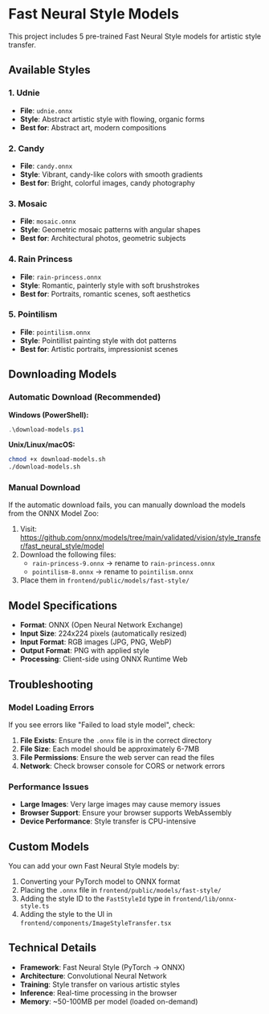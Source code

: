 # Fast Neural Style Models

This project includes 5 pre-trained Fast Neural Style models for artistic style transfer.

## Available Styles

### 1. **Udnie**

- **File**: `udnie.onnx`
- **Style**: Abstract artistic style with flowing, organic forms
- **Best for**: Abstract art, modern compositions

### 2. **Candy**

- **File**: `candy.onnx`
- **Style**: Vibrant, candy-like colors with smooth gradients
- **Best for**: Bright, colorful images, candy photography

### 3. **Mosaic**

- **File**: `mosaic.onnx`
- **Style**: Geometric mosaic patterns with angular shapes
- **Best for**: Architectural photos, geometric subjects

### 4. **Rain Princess**

- **File**: `rain-princess.onnx`
- **Style**: Romantic, painterly style with soft brushstrokes
- **Best for**: Portraits, romantic scenes, soft aesthetics

### 5. **Pointilism**

- **File**: `pointilism.onnx`
- **Style**: Pointillist painting style with dot patterns
- **Best for**: Artistic portraits, impressionist scenes

## Downloading Models

### Automatic Download (Recommended)

**Windows (PowerShell):**

```powershell
.\download-models.ps1
```

**Unix/Linux/macOS:**

```bash
chmod +x download-models.sh
./download-models.sh
```

### Manual Download

If the automatic download fails, you can manually download the models from the ONNX Model Zoo:

1. Visit: https://github.com/onnx/models/tree/main/validated/vision/style_transfer/fast_neural_style/model
2. Download the following files:
   - `rain-princess-9.onnx` → rename to `rain-princess.onnx`
   - `pointilism-8.onnx` → rename to `pointilism.onnx`
3. Place them in `frontend/public/models/fast-style/`

## Model Specifications

- **Format**: ONNX (Open Neural Network Exchange)
- **Input Size**: 224x224 pixels (automatically resized)
- **Input Format**: RGB images (JPG, PNG, WebP)
- **Output Format**: PNG with applied style
- **Processing**: Client-side using ONNX Runtime Web

## Troubleshooting

### Model Loading Errors

If you see errors like "Failed to load style model", check:

1. **File Exists**: Ensure the `.onnx` file is in the correct directory
2. **File Size**: Each model should be approximately 6-7MB
3. **File Permissions**: Ensure the web server can read the files
4. **Network**: Check browser console for CORS or network errors

### Performance Issues

- **Large Images**: Very large images may cause memory issues
- **Browser Support**: Ensure your browser supports WebAssembly
- **Device Performance**: Style transfer is CPU-intensive

## Custom Models

You can add your own Fast Neural Style models by:

1. Converting your PyTorch model to ONNX format
2. Placing the `.onnx` file in `frontend/public/models/fast-style/`
3. Adding the style ID to the `FastStyleId` type in `frontend/lib/onnx-style.ts`
4. Adding the style to the UI in `frontend/components/ImageStyleTransfer.tsx`

## Technical Details

- **Framework**: Fast Neural Style (PyTorch → ONNX)
- **Architecture**: Convolutional Neural Network
- **Training**: Style transfer on various artistic styles
- **Inference**: Real-time processing in the browser
- **Memory**: ~50-100MB per model (loaded on-demand)
